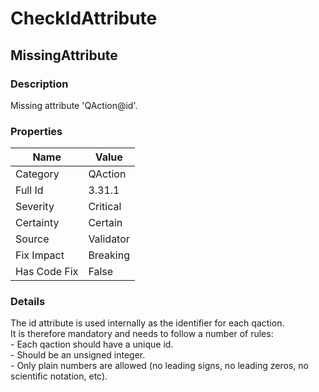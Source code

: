 ﻿---  
uid: Validator_3_31_1  
---

# CheckIdAttribute

## MissingAttribute

### Description

Missing attribute 'QAction@id'.

### Properties

| Name         | Value     |
| ------------ | --------- |
| Category     | QAction   |
| Full Id      | 3.31.1    |
| Severity     | Critical  |
| Certainty    | Certain   |
| Source       | Validator |
| Fix Impact   | Breaking  |
| Has Code Fix | False     |

### Details

The id attribute is used internally as the identifier for each qaction.  
It is therefore mandatory and needs to follow a number of rules:  
\- Each qaction should have a unique id.  
\- Should be an unsigned integer.  
\- Only plain numbers are allowed (no leading signs, no leading zeros, no scientific notation, etc).
